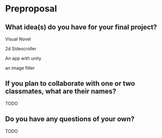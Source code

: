 # Preproposal

## What idea(s) do you have for your final project?

Visual Novel

2d Sidescroller

An app with unity

an image filter



## If you plan to collaborate with one or two classmates, what are their names?

TODO

## Do you have any questions of your own?

TODO
